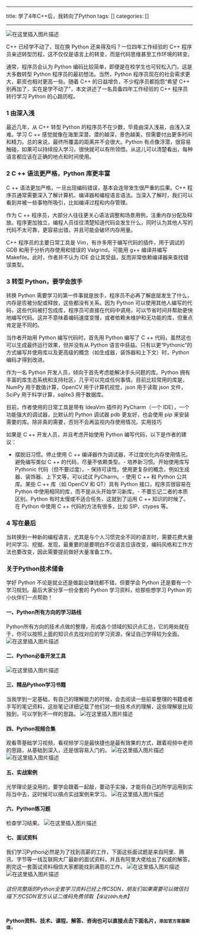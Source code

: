 
--- 
title:  学了4年C++后，我转向了Python 
tags: []
categories: [] 

---
<img src="https://img-blog.csdnimg.cn/2dc90d2b643e47b0991a71e6e704f5cf.webp#pic_center" alt="在这里插入图片描述">

C++ 已经学不动了，现在换 Python 还来得及吗？一位四年工作经验的 C++ 程序员亲述转型历程，这不仅仅是语言上的转变，而是代码思维甚至工作环境的转变。

通常，程序员会认为 Python 编码比较简单，即便是在校学生也可轻松入门，这是大多数转型 Python 程序员的最初想法。当然，Python 程序员现在的社会需求更大，薪资也相对更高一些。随着 C++ 的日益增负，不少程序员都抱怨“希望 C++ 别再加了，实在是学不动了”，本文讲述了一名具备四年工作经验的 C++ 程序员转行学习 Python 的心路历程。

### 1 由深入浅

最近几年，从 C++ 转型 Python 的程序员不在少数，毕竟由深入浅易，由浅入深难。学习 C ++ 感觉就像在海里深潜，潜的越深，景色越美，但需要付出更多时间和精力。总的来说，最终所覆盖的距离并不会很大。Python 有点像浮潜，很容易触碰，如果可以持续投入学习，很快就可以有所领悟。从这儿可以清楚看出，每种语言都应该在正确的地点和时间使用。

### 2 C ++ 语法更严格，Python 库更丰富

C ++ 语法更加严格，一旦出现编码错误，基本会连带发生很严重的后果。C++ 程序员通常需要深入了解计算机、编译器和编程语言语法。当深入了解时，我们可以看到并被一些事物所吸引，比如编译过程和内存管理。

作为 C ++ 程序员，大部分人往往更关心语法调整和场景用例，注重内存分配及释放。程序更加独立，编程人员往往清楚知道代码会发生什么，同时认为其他人写的代码不太可靠，更容易出错，并且可能会破坏内存用量。

C++ 程序员的主要日常工具是 Vim，有许多用于编写代码的插件，用于调试的 GDB 和用于分析内存使用和错误的 Valgrind，可能用 g++ 编译并编写 Makefile。此时，作者并不认为 IDE 会让其受益，反而非常依赖编译器来查找错误类型。

### 3 转型 Python，要学会放手

转换 Python 需要学习的第一件事就是放手，程序员不必再了解底层发生了什么，内存是否被分配或释放，这些都没有关系。因为 Python 可以使用其他人编写的代码，这些代码被打包成库，程序员可直接在代码中调用，可以节省时间并帮助更快地编写代码。这并不意味着编码速度变慢，或者依赖未维护和无功能的库，但重点肯定是不同的。

当作者开始用 Python 编写代码时，首先用 Python 编写了 C ++ 代码，虽然这也可以生成最终运行效果，但并没有从 Python 语言中获益。只有以更“Pythonic”的方式编写并使用库以及更高级的概念（如生成器，装饰器和上下文）时，Python 编码才得到改进。

作为一名 Python 开发人员，倾向于首先考虑能解决手头问题的库。Python 拥有丰富的库生态系统和支持社区，几乎可以完成任何事情。目前比较常用的库是，NumPy 用于数值计算，OpenCV 用于计算机视觉，json 用于读取 json 文件，SciPy 用于科学计算，sqlite3 用于数据库。

目前，作者使用的日常工具是带有 IdeaVim 插件的 PyCharm（一个 IDE），一个功能强大的调试器，比默认的 Python 调试器 pdb 更友好，也会使用 pip 来安装需要的库。除非真的需要，否则不会再监视内存使用情况。实用技巧

如果是 C ++ 开发人员，并且考虑开始使用 Python 编写代码，以下是作者的建议：
- 摆脱旧习惯。停止使用 C ++ 编译器作为调试器，不过度优化内存使用情况。避免编写类似 C ++ 的代码，尽量不依赖类型。- 培养新习惯。开始使用库写 Pythonic 代码（但不要过度）。- 保持可读性。使用更复杂的概念，例如生成器、装饰器、上下文等，可以试试 PyCharm。- 使用 C ++ 和 Python 公共库。某些 C ++ 库（如 OpenCV 和 QT）具有 Python 接口，程序员很容易在 Python 中使用相同的库，而不是从头开始学习新库。- 不要忘记二者的本质区别。Python 有时太慢或不适合任务，这就到了运用 C ++ 知识的时候了。在 Python 中使用 C ++ 代码的方法有很多，比如 SIP、ctypes 等。
### 4 写在最后

当转换到一种新的编程语言，尤其是与个人习惯完全不同的语言时，需要花费大量时间学习、挖掘、发现，最重要的是要明白不仅语言应该改变，编码风格和工作方法也要改变，因此需要提前做好大量准备工作。

### 关于Python技术储备

学好 Python 不论是就业还是做副业赚钱都不错，但要学会 Python 还是要有一个学习规划。最后大家分享一份全套的 Python 学习资料，给那些想学习 Python 的小伙伴们一点帮助！

#### 一、Python所有方向的学习路线

Python所有方向的技术点做的整理，形成各个领域的知识点汇总，它的用处就在于，你可以按照上面的知识点去找对应的学习资源，保证自己学得较为全面。<img src="https://img-blog.csdnimg.cn/8a20de9e31f144dfba0e4996caded17d.png" alt="在这里插入图片描述">

#### 二、Python必备开发工具

<img src="https://img-blog.csdnimg.cn/e0452e0b045c4a17b6af25b9b41d1063.png" alt="在这里插入图片描述">

#### 三、精品Python学习书籍

当我学到一定基础，有自己的理解能力的时候，会去阅读一些前辈整理的书籍或者手写的笔记资料，这些笔记详细记载了他们对一些技术点的理解，这些理解是比较独到，可以学到不一样的思路。 <img src="https://img-blog.csdnimg.cn/904cb6a6cf3944f399edd97fed156269.png" alt="在这里插入图片描述">

#### 四、Python视频合集

观看零基础学习视频，看视频学习是最快捷也是最有效果的方式，跟着视频中老师的思路，从基础到深入，还是很容易入门的。 <img src="https://img-blog.csdnimg.cn/17662d7608844f9388bf2e61d8699866.png" alt="在这里插入图片描述"> <img src="https://img-blog.csdnimg.cn/7ac60955ca564260bf08ccee6b89c10b.png" alt="在这里插入图片描述">

#### 五、实战案例

光学理论是没用的，要学会跟着一起敲，要动手实操，才能将自己的所学运用到实际当中去，这时候可以搞点实战案例来学习。 <img src="https://img-blog.csdnimg.cn/89a5fe04ea344a3baa7954caf914217a.png" alt="在这里插入图片描述">

#### 六、Python练习题

检查学习结果。 <img src="https://img-blog.csdnimg.cn/260c5d1f9a4846f59f38b5320917623c.png" alt="在这里插入图片描述">

#### 七、面试资料

我们学习Python必然是为了找到高薪的工作，下面这些面试题是来自阿里、腾讯、字节等一线互联网大厂最新的面试资料，并且有阿里大佬给出了权威的解答，刷完这一套面试资料相信大家都能找到满意的工作。 <img src="https://img-blog.csdnimg.cn/97c454a3e5b4439b8600b50011cc8fe4.png" alt="在这里插入图片描述"> <img src="https://img-blog.csdnimg.cn/111f5462e7df433b981dc2430bb9ad39.png" alt="在这里插入图片描述">

###### 这份完整版的Python全套学习资料已经上传CSDN，朋友们如果需要可以微信扫描下方CSDN官方认证二维码免费领取【`保证100%免费`】

<img src="https://img-blog.csdnimg.cn/1d2a69f2d57e4d1cb444037b17af8607.png" alt="">

>  
 **Python资料、技术、课程、解答、咨询也可以直接点击下面名片，`添加官方客服斯琪`**`↓` 

